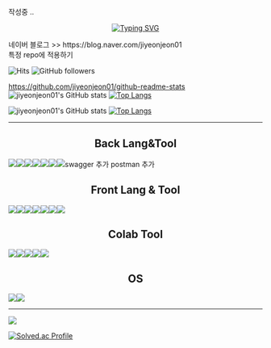 <!--
## Hi there 👋
-->

작성중 .. 


<div align="center">
 
[![Typing SVG](https://readme-typing-svg.demolab.com?font=Fira+Code&pause=1000&color=FFCCDD&background=5CD0FF00&center=true&vCenter=true&multiline=true&width=500&height=60&lines=%EF%BB%BF%CB%9A*%C2%B7%C2%B0%E2%97%8C%CC%8A+Welcome+to+jiyeon's+GitHub++%E2%97%8C%CC%8A%C2%B0%EF%BB%BF%EF%BB%BF%C2%B7*%CB%9A)](https://git.io/typing-svg)

</div>

<div>
 네이버 블로그 >>
 https://blog.naver.com/jiyeonjeon01
</div>

<div>
특정 repo에 적용하기

![Hits](https://hits.seeyoufarm.com/api/count/incr/badge.svg?url=https%3A%2F%2Fgithub.com%2Fjiyeonjeon01%2Fjiyeonjeon01&count_bg=%23FFCCDD&title_bg=%23555555&icon=baidu.svg&icon_color=%23E7E7E7&title=Visitors&edge_flat=false)
<img alt="GitHub followers" src="https://img.shields.io/github/forks/jiyeonjeon01/jiyeonjeon01">
 
</div>

https://github.com/jiyeonjeon01/github-readme-stats
![jiyeonjeon01's GitHub stats](https://github-readme-stats.vercel.app/api?username=jiyeonjeon01&show_icons=true&rank_icon=github&theme=jy)
[![Top Langs](https://github-readme-stats.vercel.app/api/top-langs/?username=jiyeonjeon01&theme=omni)](https://github.com/jiyeonjeon01/github-readme-stats)

![jiyeonjeon01's GitHub stats](https://github-readme-stats.vercel.app/api?username=jiyeonjeon01&show_icons=true&rank_icon=github&theme=omni)
[![Top Langs](https://github-readme-stats.vercel.app/api/top-langs/?username=jiyeonjeon01&theme=omni)](https://github.com/anuraghazra/github-readme-stats)

---------------------------------
<div align="center">
  
<h2>Back Lang&Tool</h2>
<div style="display: flex; flex-wrap: nowrap;">
  <img src="https://img.shields.io/badge/Java-ED8B00?style=for-the-badge&logo=openjdk&logoColor=white"></img>
  <img src="https://img.shields.io/badge/MySQL-00000F?style=for-the-badge&logo=mysql&logoColor=white"></img>
  <img src="https://img.shields.io/badge/mariaDB-003545?style=for-the-badge&logo=mariaDB&logoColor=white"></img>
  <img src="https://img.shields.io/badge/Eclipse-2C2255?style=for-the-badge&logo=eclipse&logoColor=white"></img>
  <img src="https://img.shields.io/badge/IntelliJ_IDEA-000000.svg?style=for-the-badge&logo=intellij-idea&logoColor=white"></img>
  <img src="https://img.shields.io/badge/Visual_Studio_Code-0078D4?style=for-the-badge&logo=visual%20studio%20code&logoColor=white"></img>
  <img src="https://img.shields.io/badge/springboot-6DB33F?style=for-the-badge&logo=springboot&logoColor=white"></img>
  swagger 추가 
  postman 추가
  
</div>

<h2>Front Lang & Tool</h2>
<div style="display: flex; flex-wrap: nowrap;">   
  <img src="https://img.shields.io/badge/Figma-F24E1E?style=for-the-badge&logo=figma&logoColor=white"></img>
  <img src="https://img.shields.io/badge/HTML-239120?style=for-the-badge&logo=html5&logoColor=white"></img>
  <img src="https://img.shields.io/badge/CSS-239120?&style=for-the-badge&logo=css3&logoColor=white"></img>
  <img src="https://img.shields.io/badge/JavaScript-F7DF1E?style=for-the-badge&logo=JavaScript&logoColor=white"></img>
  <img src="https://img.shields.io/badge/Vue.js-35495E?style=for-the-badge&logo=vue.js&logoColor=4FC08D"></img>
  <img src="https://img.shields.io/badge/Bootstrap-563D7C?style=for-the-badge&logo=bootstrap&logoColor=white"></img>
  <img src="https://img.shields.io/badge/Visual_Studio_Code-0078D4?style=for-the-badge&logo=visual%20studio%20code&logoColor=white"></img>
</div>

<h2>Colab Tool</h2>
<div style="display: flex; flex-wrap: nowrap;">
  <img src="https://img.shields.io/badge/Notion-%23000000.svg?style=for-the-badge&logo=notion&logoColor=white"></img>
  <img src="https://img.shields.io/badge/Sourcetree-0052CC?style=for-the-badge&logo=Sourcetree&logoColor=white"></img>
  <img src="https://img.shields.io/badge/GIT-E44C30?style=for-the-badge&logo=git&logoColor=white"></img>
  <img src="https://img.shields.io/badge/Discord-7289DA?style=for-the-badge&logo=discord&logoColor=white"></img>
  <img src="https://img.shields.io/badge/Zoom-2D8CFF?style=for-the-badge&logo=zoom&logoColor=white"></img>
</div>

<h2>OS</h2>
<div style="display: flex; flex-wrap: nowrap;">  
  <img src="https://img.shields.io/badge/Linux-FCC624?style=for-the-badge&logo=linux&logoColor=black"></img>
  <img src="https://img.shields.io/badge/Ubuntu-E95420?style=for-the-badge&logo=ubuntu&logoColor=white"></img>
</div>

</div>

--------------------------

<img src="http://mazandi.herokuapp.com/api?handle=jiyeonjeon01&theme=cold"/>



[![Solved.ac Profile](http://mazassumnida.wtf/api/v2/generate_badge?boj=jiyeonjeon01)](https://solved.ac/jiyeonjeon01/)



<!--
**jiyeonjeon01/jiyeonjeon01** is a ✨ _special_ ✨ repository because its `README.md` (this file) appears on your GitHub profile.

Here are some ideas to get you started:

- 🔭 I’m currently working on ...
- 🌱 I’m currently learning ...
- 👯 I’m looking to collaborate on ...
- 🤔 I’m looking for help with ...
- 💬 Ask me about ...
- 📫 How to reach me: ...
- 😄 Pronouns: ...
- ⚡ Fun fact: ...
-->
